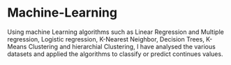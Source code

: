 # Machine-Learning
Using machine Learning algorithms such as Linear Regression and Multiple regression, Logistic regression, K-Nearest Neighbor, Decision Trees, K-Means Clustering and hierarchial Clustering, I have analysed the various datasets and applied the algorithms to classify or predict continues values.
